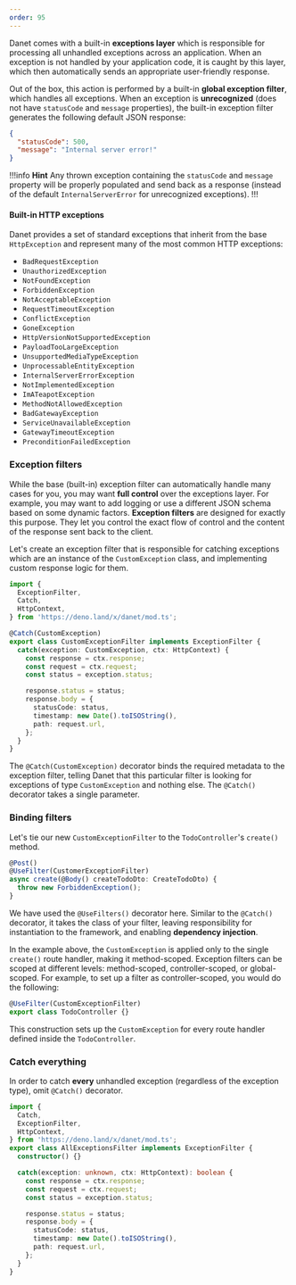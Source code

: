 ```yaml
---
order: 95
---
```



Danet comes with a built-in **exceptions layer** which is responsible for
processing all unhandled exceptions across an application. When an exception is
not handled by your application code, it is caught by this layer, which then
automatically sends an appropriate user-friendly response.

Out of the box, this action is performed by a built-in **global exception
filter**, which handles all exceptions. When an exception is **unrecognized**
(does not have `statusCode` and `message` properties), the built-in exception
filter generates the following default JSON response:

```json
{
  "statusCode": 500,
  "message": "Internal server error!"
}
```

!!!info **Hint**
Any thrown exception containing the `statusCode` and `message`
property will be properly populated and send back as a response (instead of the
default `InternalServerError` for unrecognized exceptions).
!!!

#### Built-in HTTP exceptions

Danet provides a set of standard exceptions that inherit from the base
`HttpException` and represent many of the most common HTTP exceptions:

- `BadRequestException`
- `UnauthorizedException`
- `NotFoundException`
- `ForbiddenException`
- `NotAcceptableException`
- `RequestTimeoutException`
- `ConflictException`
- `GoneException`
- `HttpVersionNotSupportedException`
- `PayloadTooLargeException`
- `UnsupportedMediaTypeException`
- `UnprocessableEntityException`
- `InternalServerErrorException`
- `NotImplementedException`
- `ImATeapotException`
- `MethodNotAllowedException`
- `BadGatewayException`
- `ServiceUnavailableException`
- `GatewayTimeoutException`
- `PreconditionFailedException`

### Exception filters

While the base (built-in) exception filter can automatically handle many cases
for you, you may want **full control** over the exceptions layer. For example,
you may want to add logging or use a different JSON schema based on some dynamic
factors. **Exception filters** are designed for exactly this purpose. They let
you control the exact flow of control and the content of the response sent back
to the client.

Let's create an exception filter that is responsible for catching exceptions
which are an instance of the `CustomException` class, and implementing custom
response logic for them.

```ts custom-exception.filter.ts
import {
  ExceptionFilter,
  Catch,
  HttpContext,
} from 'https://deno.land/x/danet/mod.ts';

@Catch(CustomException)
export class CustomExceptionFilter implements ExceptionFilter {
  catch(exception: CustomException, ctx: HttpContext) {
    const response = ctx.response;
    const request = ctx.request;
    const status = exception.status;

    response.status = status;
    response.body = {
      statusCode: status,
      timestamp: new Date().toISOString(),
      path: request.url,
    };
  }
}
```

The `@Catch(CustomException)` decorator binds the required metadata to the
exception filter, telling Danet that this particular filter is looking for
exceptions of type `CustomException` and nothing else. The `@Catch()` decorator
takes a single parameter.

### Binding filters

Let's tie our new `CustomExceptionFilter` to the `TodoController`'s `create()`
method.

```ts cats.controller.ts
@Post()
@UseFilter(CustomerExceptionFilter)
async create(@Body() createTodoDto: CreateTodoDto) {
  throw new ForbiddenException();
}
```

We have used the `@UseFilters()` decorator here. Similar to the `@Catch()`
decorator, it takes the class of your filter, leaving responsibility for
instantiation to the framework, and enabling **dependency injection**.

In the example above, the `CustomException` is applied only to the single
`create()` route handler, making it method-scoped. Exception filters can be
scoped at different levels: method-scoped, controller-scoped, or global-scoped.
For example, to set up a filter as controller-scoped, you would do the
following:

```ts cats.controller.ts
@UseFilter(CustomExceptionFilter)
export class TodoController {}
```

This construction sets up the `CustomException` for every route handler defined
inside the `TodoController`.

### Catch everything

In order to catch **every** unhandled exception (regardless of the exception
type), omit `@Catch()` decorator.

```typescript
import {
  Catch,
  ExceptionFilter,
  HttpContext,
} from 'https://deno.land/x/danet/mod.ts';
export class AllExceptionsFilter implements ExceptionFilter {
  constructor() {}

  catch(exception: unknown, ctx: HttpContext): boolean {
    const response = ctx.response;
    const request = ctx.request;
    const status = exception.status;

    response.status = status;
    response.body = {
      statusCode: status,
      timestamp: new Date().toISOString(),
      path: request.url,
    };
  }
}
```
